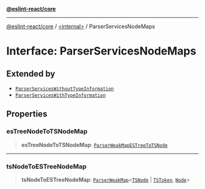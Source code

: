 [**@eslint-react/core**](../../README.md)

***

[@eslint-react/core](../../README.md) / [\<internal\>](../README.md) / ParserServicesNodeMaps

# Interface: ParserServicesNodeMaps

## Extended by

- [`ParserServicesWithoutTypeInformation`](ParserServicesWithoutTypeInformation.md)
- [`ParserServicesWithTypeInformation`](ParserServicesWithTypeInformation.md)

## Properties

### esTreeNodeToTSNodeMap

> **esTreeNodeToTSNodeMap**: [`ParserWeakMapESTreeToTSNode`](ParserWeakMapESTreeToTSNode.md)

***

### tsNodeToESTreeNodeMap

> **tsNodeToESTreeNodeMap**: [`ParserWeakMap`](ParserWeakMap.md)\<[`TSNode`](../type-aliases/TSNode.md) \| [`TSToken`](../type-aliases/TSToken.md), [`Node`](../type-aliases/Node.md)\>
